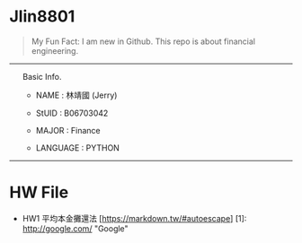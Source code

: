 Jlin8801
========

> My Fun Fact: I am new in Github.
> This repo is about financial engineering.
***
<ol>
Basic Info.

* NAME : 林靖國 (Jerry)

* StUID : B06703042

* MAJOR : Finance

* LANGUAGE : PYTHON
</ol>

***
HW File
=======
* HW1 平均本金攤還法 [https://markdown.tw/#autoescape]
[1]: http://google.com/        "Google"
